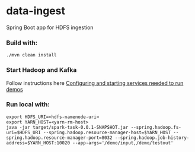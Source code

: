 data-ingest
===========

Spring Boot app for HDFS ingestion

### Build with:

    ./mvn clean install

### Start Hadoop and Kafka

Follow instructions here [Configuring and starting services needed to run demos](/README.md#configuring-and-starting-services-needed-to-run-demos)

### Run local with:

    export HDFS_URI=<hdfs-namenode-uri>
    export YARN_HOST=<yarn-rm-host>
    java -jar target/spark-task-0.0.1-SNAPSHOT.jar --spring.hadoop.fs-uri=$HDFS_URI --spring.hadoop.resource-manager-host=$YARN_HOST --spring.hadoop.resource-manager-port=8032 --spring.hadoop.job-history-address=$YARN_HOST:10020 --app-args='/demo/input,/demo/testout'


